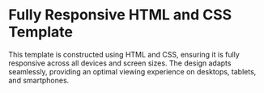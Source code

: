 # Fully Responsive HTML and CSS Template

This template is constructed using HTML and CSS, ensuring it is fully responsive across all devices and screen sizes. The design adapts seamlessly, providing an optimal viewing experience on desktops, tablets, and smartphones.
